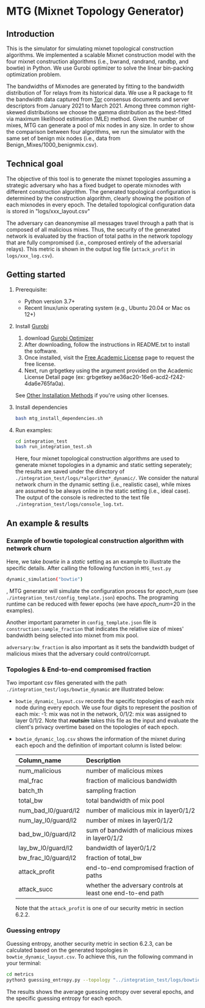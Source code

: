 # MTG (Mixnet Topology Generator)

## Introduction
This is the simulator for simulating mixnet topological construction algorithms.
We implemented a scalable Mixnet construction model with the four mixnet construction 
algorithms (i.e., bwrand, randrand, randbp, and bowtie) in Python. We use Gurobi 
optimizer to solve the linear bin-packing 
optimization problem.

The bandwidths of Mixnodes are generated by fitting to the bandwidth distribution of 
Tor relays from its historical data. We use a R package 
to fit the 
bandwidth data captured from [Tor](https://metrics.torproject.org/rs.html#search) consensus documents and server descriptors 
from January 2021 to March 2021.
Among three common right-skewed distributions
we choose the gamma distribution as the best-fitted via maximum 
likelihood estimation (MLE) method. Given the number of mixes, MTG can generate a pool of mix nodes in any size. In order to show the comparison between four algorithms, we run the simulator with the same set of benign mix nodes (i.e., data from Benign_Mixes/1000_benignmix.csv).

## Technical goal
The objective of this tool is to generate the mixnet topologies assuming a strategic adversary who has a fixed budget to operate mixnodes with different construction algorithm. The generated topological configuration is determined by the construction algorithm, clearly showing the position of each mixnodes in every epoch. The detailed topological configuration data is stored in "logs/xxx_layout.csv"

The adversary can deanonymise all messages travel through a path that is composed of all malicious mixes. Thus, the security of the generated network is evaluated by the fraction of total paths in the network topology that are fully compromised (i.e., comprosed entirely of the adversarial relays). This metric is shown in the output log file (`attack_profit` in `logs/xxx_log.csv`).


## Getting started

1. Prerequisite:
    - Python version 3.7+
    - Recent linux/unix operating system (e.g., Ubuntu 20.04 or Mac os 12+)
2. Install [Gurobi](https://www.gurobi.com/academia/academic-program-and-licenses/)
    1. download [Gurobi Optimizer](https://www.gurobi.com/downloads/)
    2. After downloading, follow the instructions in README.txt to install the software.
    3. Once installed, visit the [Free Academic License](https://www.gurobi.com/downloads/end-user-license-agreement-academic/) page to request the free license.
    4. Next, run grbgetkey using the argument provided on the Academic License Detail page (ex: grbgetkey ae36ac20-16e6-acd2-f242-4da6e765fa0a). 
   
   See [Other Installation Methods](https://www.gurobi.com/academia/academic-program-and-licenses/) if
    you're using other licenses.
   
   <!-- python -m pip install gurobipy -->
3. Install dependencies
    ```bash
    bash mtg_install_dependencies.sh
    ```
4. Run examples:
    ```bash
    cd integration_test
    bash run_integration_test.sh
    ```
    Here, four mixnet topological construction algorithms are used to generate mixnet topologies in a dynamic and static setting seperately; the results are saved under the directory of `./integration_test/logs/*algorithm*_dynamic/`. We consider the natural network churn in the dynamic setting (i.e., realistic case), while mixes are assumed to be always online in the static setting (i.e., ideal case). The output of the console is redirected to the text file `./integration_test/logs/console_log.txt`. 

## An example & results

### Example of bowtie topological construction algorithm with network churn
Here, we take *bowtie* in a *static* setting as an example to illustrate the specific details.
After calling the following function in `MTG_test.py`
```bash
dynamic_simulation("bowtie")
```
, MTG generator will simulate the configuration process for *epoch_num* (see `./integration_test/config_template.json`) epochs.
The programing runtime can be reduced with fewer epochs (we have *epoch_num*=20 in the examples). 

Another important parameter in `config_template.json` file is `construction:sample_fraction` that indicates the relative size of mixes' bandwidth being selected into mixnet from mix pool. 

`adversary:bw_fraction` is also important as it sets the bandwidth budget of malicious mixes that the adversary could control/corrupt.

### Topologies & End-to-end compromised fraction
Two important csv files generated with the path `./integration_test/logs/bowtie_dynamic` are illustrated below:

- `bowtie_dynamic_layout.csv` records the specific topologies of each mix node during every epoch. We use four digits to represent the position of each mix: -1: mix was not in the network, 0/1/2: mix was assigned to layer 0/1/2. Note that ***routsim*** takes this file as the input and evaluate the client's privacy overtime based on the topologies of each epoch.

- `bowtie_dynamic_log.csv` shows the information of the mixnet during each epoch and the definition of important column is listed below:

    | Column_name       | Description |
    | :------           |:------------|
    | num_malicious     |number of malicious mixes |
    | mal_frac          |fraction of malicious bandwidth|
    |batch_th           |sampling fraction|
    |total_bw           |total bandwidth of mix pool|
    |num_bad_l0/guard/l2|number of malicious mix in layer0/1/2|
    |num_lay_l0/guard/l2|number of mixes in layer0/1/2|
    |bad_bw_l0/guard/l2 |sum of bandwidth of malicious mixes in layer0/1/2|
    |lay_bw_l0/guard/l2 |bandwidth of layer0/1/2|
    |bw_frac_l0/guard/l2|fraction of total_bw|
    |attack_profit      |end-to-end compromised fraction of paths|
    |attack_succ        |whether the adversary controls at least one end-to-end path|

    Note that the `attack_profit` is one of our security metric in section 6.2.2.

<!-- - `bowtie_dynamic_onoff.csv`: this file is mainly for tracking the online/offline status of each mix node. -->

### Guessing entropy
Guessing entropy, another security metric in section 6.2.3, can be calculated based on the generated topologies in `bowtie_dynamic_layout.csv`. To achieve this, run the following command in your terminal:
```bash
cd metrics
python3 guessing_entropy.py --topology "../integration_test/logs/bowtie_dynamic/bowtie_dynamic_layout.csv"
```
The results shows the average guessing entropy over several epochs, and the specific guessing entropy for each epoch.




